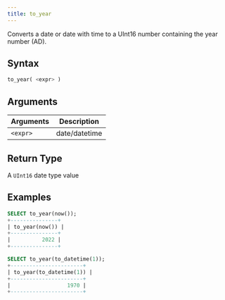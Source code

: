 ```yaml
---
title: to_year
---
```


Converts a date or date with time to a UInt16 number containing the year number (AD).

## Syntax

```sql
to_year( <expr> )
```

## Arguments

| Arguments   | Description |
| ----------- | ----------- |
| `<expr>` | date/datetime |

## Return Type

A `UInt16` date type value

## Examples

```sql
SELECT to_year(now());
+---------------+
| to_year(now()) |
+---------------+
|          2022 |
+---------------+

SELECT to_year(to_datetime(1));
+-----------------------+
| to_year(to_datetime(1)) |
+-----------------------+
|                  1970 |
+-----------------------+
```
